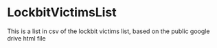 # LockbitVictimsList
This is a list in csv of the lockbit victims list, based on the public google drive html file
